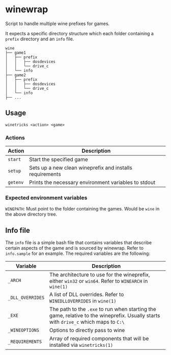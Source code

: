 # winewrap
Script to handle multiple wine prefixes for games.

It expects a specific directory structure which each folder containing a
`prefix` directory and an `info` file.

```
wine
├── game1
│   ├── prefix
│   │   ├── dosdevices
│   │   └── drive_c
│   └── info
├── game2
│   ├── prefix
│   │   ├── dosdevices
│   │   └── drive_c
│   └── info
├── ...
```

## Usage

```
winetricks <action> <game>
```

### Actions

Action | Description
--- | ---
`start` | Start the specified game
`setup` | Sets up a new clean wineprefix and installs requirements
`getenv` | Prints the necessary environment variables to stdout

### Expected environment variables

`WINEPATH`: Must point to the folder containing the games. Would be `wine` in the above directory tree.

## Info file

The `info` file is a simple bash file that contains variables that describe
certain aspects of the game and is sourced by winewrap. Refer to `info.sample`
for an example. The required variables are the following:

Variable | Description
--- | ---
`_ARCH` | The architecture to use for the wineprefix, either `win32` or `win64`. Refer to `WINEARCH` in `wine(1)`
`_DLL_OVERRIDES` | A list of DLL overrides. Refer to `WINEDLLOVERRIDES` in `wine(1)`
`_EXE` | The path to the `.exe` to run when starting the game, relative to the wineprefix. Usually starts with `drive_c` which maps to `C:\`
`_WINEOPTIONS` | Options to directly pass to wine
`_REQUIREMENTS` | Array of required components that will be installed via `winetricks(1)`
